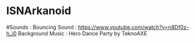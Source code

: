 # ISNArkanoid

#Sounds :
Bouncing Sound : https://www.youtube.com/watch?v=n8Df0z-h_i0
Background Music : Hero Dance Party by TeknoAXE